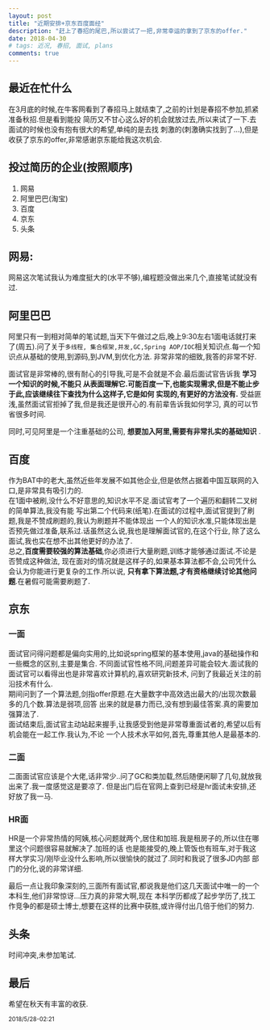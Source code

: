 ```yaml
---
layout: post
title: "近期安排+京东百度面经"
description: "赶上了春招的尾巴,所以尝试了一把,非常幸运的拿到了京东的offer."
date: 2018-04-30
# tags: 近况, 春招, 面试, plans
comments: true
---
```


## 最近在忙什么
在3月底的时候,在牛客网看到了春招马上就结束了,之前的计划是春招不参加,抓紧准备秋招.但是看到能投
简历又不甘心这么好的机会就放过去,所以来试了一下.去面试的时候也没有抱有很大的希望,单纯的是去找
刺激的(刺激确实找到了...),但是收获了京东的offer,非常感谢京东能给我这次机会.     

## 投过简历的企业(按照顺序)
1. 网易
2. 阿里巴巴(淘宝)
3. 百度
4. 京东
5. 头条

## 网易:
网易这次笔试我认为难度挺大的(水平不够),编程题没做出来几个,直接笔试就没有过.    

## 阿里巴巴
阿里只有一到相对简单的笔试题,当天下午做过之后,晚上9:30左右1面电话就打来了(周五).问了关于`多线程,
集合框架,并发,GC,Spring AOP/IOC`相关知识点.每一个知识点从基础的使用,到源码,到JVM,到优化方法.
非常非常的细致,我答的非常不好.    

面试官是非常棒的,很有耐心的引导我,可是不会就是不会.最后面试官告诉我 **学习一个知识的时候,不能只
从表面理解它.可能百度一下,也能实现需求,但是不能止步于此,应该继续往下查找为什么这样子,它是如何
实现的,有更好的方法没有.** 受益匪浅,虽然面试官拒掉了我,但是我还是很开心的.有前辈告诉我如何学习,
真的可以节省很多时间.     

同时,可见阿里是一个注重基础的公司, **想要加入阿里,需要有非常扎实的基础知识** .

## 百度
作为BAT中的老大,虽然近些年发展不如其他企业,但是依然占据着中国互联网的入口,是非常具有吸引力的.  
在1面中被刷,没什么不好意思的,知识水平不足.面试官考了一个遍历和翻转二叉树的简单算法,我没有能
写出第二个代码来(纸笔).在面试的过程中,面试官提到了刷题,我是不赞成刷题的,我认为刷题并不能体现出
一个人的知识水准,只能体现出是否预先做过准备,联系过.话虽然这么说,我也是理解面试官的,在这个行业,
除了这么面试,我也实在想不出其他更好的办法了.  
总之,**百度需要较强的算法基础**,你必须进行大量刷题,训练才能够通过面试.不论是否赞成这种做法,
现在面对的情况就是这样子的,如果基本算法都不会,公司凭什么会认为你能进行更复杂的工作.所以说,
**只有拿下算法题,才有资格继续讨论其他问题**.在暑假可能需要刷题了.   

## 京东
### 一面
面试官问得问题都是偏向实用的,比如说spring框架的基本使用,java的基础操作和一些概念的区别,主要是集合.
不同面试官性格不同,问题差异可能会较大.面试我的面试官可以看得出也是非常喜欢计算机的,喜欢研究新技术,
问到了我最近关注的前沿技术有什么.  
期间问到了一个算法题,剑指offer原题.在大量数字中高效选出最大的/出现次数最多的几个数.算法是弱项,回答
出来的就是暴力而已,没有想到最佳答案.真的需要加强算法了.  
面试结束后,面试官主动站起来握手,让我感受到他是非常尊重面试者的,希望以后有机会能在一起工作.我认为,不论
一个人技术水平如何,首先,尊重其他人是最基本的.   

### 二面
二面面试官应该是个大佬,话非常少..问了GC和类加载,然后随便闲聊了几句,就放我出来了.我一度感觉这是要凉了.
但是出门后在官网上查到已经是hr面试未安排,还好放了我一马.   

### HR面
HR是一个非常热情的阿姨,核心问题就两个,居住和加班.我是租房子的,所以住在哪里这个问题很容易就解决了.加班的话
也是能接受的,晚上管饭也有班车,对于我这样大学实习/刚毕业没什么影响,所以很愉快的就过了.同时和我说了很多JD内部
部门的分化,说的非常详细.  

最后一点让我印象深刻的,三面所有面试官,都说我是他们这几天面试中唯一的一个本科生,他们非常惊讶...压力真的非常大啊,现在
本科学历都成了起步学历了,找工作竞争的都是硕士博士,想要在这样的比赛中获胜,或许得付出几倍于他们的努力.   

## 头条
时间冲突,未参加笔试.  

## 最后
希望在秋天有丰富的收获.  

<small>2018/5/28-02:21</small>